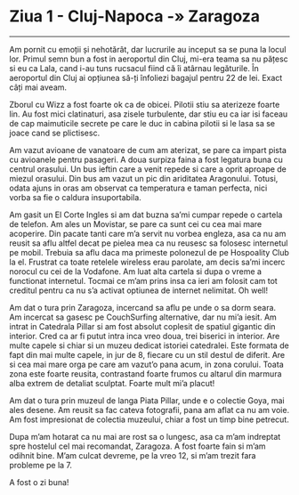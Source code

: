 
# Ziua 1 - Cluj-Napoca -» Zaragoza

---


Am pornit cu emoții și nehotărât, dar lucrurile au inceput sa se puna la locul lor. Primul semn bun a fost in aeroportul din Cluj, mi-era teama sa nu pățesc si eu ca Lala, cand i-au tuns rucsacul fiind că îi atârnau legăturile. În aeroportul din Cluj ai opțiunea să-ți înfoliezi bagajul pentru 22 de lei. Exact câți mai aveam.

Zborul cu Wizz a fost foarte ok ca de obicei. Pilotii stiu sa aterizeze foarte lin. Au fost mici clatinaturi, asa zisele turbulente, dar stiu eu ca iar isi faceau de cap maimuticile secrete pe care le duc in cabina pilotii si le lasa sa se joace cand se plictisesc.

Am vazut avioane de vanatoare de cum am aterizat, se pare ca impart pista cu avioanele pentru pasageri. A doua surpiza faina a fost legatura buna cu centrul orasului. Un bus ieftin care a venit repede si care a oprit aproape de miezul orasului. Din bus am vazut un pic din ariditatea Aragonului. Totusi, odata ajuns in oras am observat ca temperatura e taman perfecta, nici vorba sa fie o caldura insuportabila.

Am gasit un El Corte Ingles si am dat buzna sa’mi cumpar repede o cartela de telefon. Am ales un Movistar, se pare ca sunt cei cu cea mai mare acoperire. Din pacate tanti care m’a servit nu vorbea engleza, asa ca nu am reusit sa aflu altfel decat pe pielea mea ca nu reusesc sa folosesc internetul pe mobil. Trebuia sa aflu daca ma primeste polonezul de pe Hospoality Club la el. Frustrat ca toate retelele wireless erau parolate, am decis sa’mi incerc norocul cu cei de la Vodafone. Am luat alta cartela si dupa o vreme a functionat internetul. Tocmai ce m’am prins insa ca ieri am folosit cam tot creditul pentru ca nu s’a activat optiunea de internet nelimitat. Oh well!

Am dat o tura prin Zaragoza, incercand sa aflu pe unde o sa dorm seara. Am incercat sa gasesc pe CouchSurfing alternative, dar nu mi’a iesit. Am intrat in Catedrala Pillar si am fost absolut coplesit de spatiul gigantic din interior. Cred ca ar fi putut intra inca vreo doua, trei biserici in interior. Are multe capele si chiar si un muzeu dedicat istoriei catedralei. Este formata de fapt din mai multe capele, in jur de 8, fiecare cu un stil destul de diferit. Are si cea mai mare orga pe care am vazut’o pana acum, in zona corului. Toata zona este foarte reusita, contrastand foarte frumos cu altarul din marmura alba extrem de detaliat sculptat. Foarte mult mi’a placut!

Am dat o tura prin muzeul de langa Piata Pillar, unde e o colectie Goya, mai ales desene. Am reusit sa fac cateva fotografii, pana am aflat ca nu am voie. Am fost impresionat de colectia muzeului, chiar a fost un timp bine petrecut.

Dupa m’am hotarat ca nu mai are rost sa o lungesc, asa ca m’am indreptat spre hostelul cel mai recomandat, Zaragoza. A fost foarte fain si m’am odihnit bine. M’am culcat devreme, pe la vreo 12, si m’am trezit fara probleme pe la 7.

A fost o zi buna!